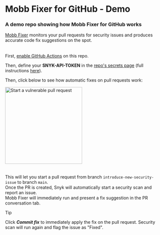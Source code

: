 # Mobb Fixer for GitHub - Demo
### A demo repo showing how Mobb Fixer for GitHub works

[Mobb Fixer](https://app.mobb.ai/github-fixer) monitors your pull requests for security issues and produces accurate code fix suggestions on the spot.
\
\
\
First, [enable GitHub Actions](/../../actions) on this repo.

Then, define your **SNYK-API-TOKEN** in the [repo's secrets page](/../../settings/secrets/actions) (full instructions [here](https://docs.snyk.io/getting-started/how-to-obtain-and-authenticate-with-your-snyk-api-token)).

Then, click below to see how automatic fixes on pull requests work:

[<img width="250" alt="Start a vulnerable pull request" src="https://app.mobb.ai/gh-action/pull-request-button.svg" />](/../../pull/new/introduce-new-security-issue)
\
\
\
This will let you start a pull request from branch `introduce-new-security-issue` to branch `main`.
\
Once the PR is created, Snyk will automatically start a security scan and report an issue.
\
Mobb Fixer will immediately run and present a fix suggestion in the PR conversation tab.

> [!TIP]
> Click ***Commit fix*** to immediately apply the fix on the pull request. Security scan will run again and flag the issue as "Fixed".
